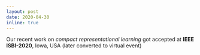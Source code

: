 ```yaml
---
layout: post
date: 2020-04-30
inline: true
---
```


Our recent work on *compact representational learning* got accepted at
**IEEE ISBI-2020**, Iowa, USA (later converted to virtual event)

